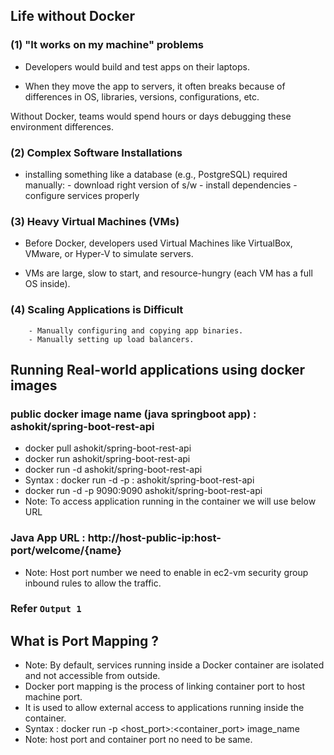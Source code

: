 ## Life without Docker

### (1) "It works on my machine" problems

- Developers would build and test apps on their laptops.

- When they move the app to servers, it often breaks because of differences in OS, libraries, versions, configurations, etc.

Without Docker, teams would spend hours or days debugging these environment differences.


### (2) Complex Software Installations

- installing something like a database (e.g., PostgreSQL) required manually:
		- download right version of s/w
		- install dependencies
		- configure services properly

### (3) Heavy Virtual Machines (VMs)

- Before Docker, developers used Virtual Machines like VirtualBox, VMware, or Hyper-V to simulate servers.

- VMs are large, slow to start, and resource-hungry (each VM has a full OS inside).


### (4) Scaling Applications is Difficult

		- Manually configuring and copying app binaries.
		- Manually setting up load balancers.


## Running Real-world applications using docker images

### public docker image name (java springboot app) : ashokit/spring-boot-rest-api

- docker pull ashokit/spring-boot-rest-api
- docker run ashokit/spring-boot-rest-api
- docker run -d ashokit/spring-boot-rest-api
- Syntax : docker run -d -p <host-port>:<container-port> ashokit/spring-boot-rest-api
- docker run -d -p 9090:9090 ashokit/spring-boot-rest-api
- Note: To access application running in the container we will use below URL

### Java App URL : http://host-public-ip:host-port/welcome/{name}

- Note: Host port number we need to enable in ec2-vm security group inbound rules to allow the traffic.

### Refer `Output 1`


## What is Port Mapping ?

- Note: By default, services running inside a Docker container are isolated and not accessible from outside.
- Docker port mapping is the process of linking container port to host machine port.
- It is used to  allow external access to applications running inside the container.
- Syntax : docker run -p <host_port>:<container_port> image_name
- Note: host port and container port no need to be same.

